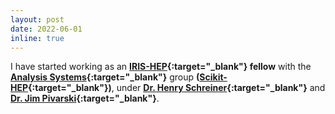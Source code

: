 ```yaml
---
layout: post
date: 2022-06-01
inline: true
---
```


I have started working as an **[IRIS-HEP](https://iris-hep.org/){:target="_blank"} fellow** with the **[Analysis Systems](https://iris-hep.org/as.html){:target="_blank"}** group **([Scikit-HEP](https://scikit-hep.org/){:target="_blank"})**, under **[Dr. Henry Schreiner](https://iscinumpy.gitlab.io/page/about/){:target="_blank"}** and **[Dr. Jim Pivarski](https://github.com/jpivarski){:target="_blank"}**.
